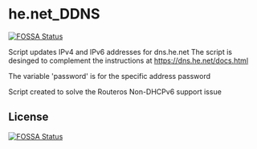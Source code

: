 # he.net_DDNS
[![FOSSA Status](https://app.fossa.com/api/projects/git%2Bgithub.com%2Fpressol%2Fhe.net_DDNS.svg?type=shield)](https://app.fossa.com/projects/git%2Bgithub.com%2Fpressol%2Fhe.net_DDNS?ref=badge_shield)

Script updates IPv4 and IPv6 addresses for dns.he.net
The script is desinged to complement the instructions at https://dns.he.net/docs.html

The variable 'password' is for the specific address password

Script created to solve the Routeros Non-DHCPv6 support issue 


## License
[![FOSSA Status](https://app.fossa.com/api/projects/git%2Bgithub.com%2Fpressol%2Fhe.net_DDNS.svg?type=large)](https://app.fossa.com/projects/git%2Bgithub.com%2Fpressol%2Fhe.net_DDNS?ref=badge_large)